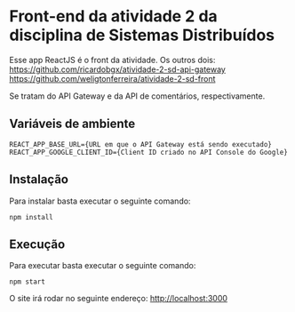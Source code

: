 # Front-end da atividade 2 da disciplina de Sistemas Distribuídos

Esse app ReactJS é o front da atividade. Os outros dois:
https://github.com/ricardobgx/atividade-2-sd-api-gateway
https://github.com/weligtonferreira/atividade-2-sd-front

Se tratam do API Gateway e da API de comentários, respectivamente.

## Variáveis de ambiente

```
REACT_APP_BASE_URL={URL em que o API Gateway está sendo executado}
REACT_APP_GOOGLE_CLIENT_ID={Client ID criado no API Console do Google}
```

## Instalação

Para instalar basta executar o seguinte comando:

```
npm install
```

## Execução

Para executar basta executar o seguinte comando:

```
npm start
```

O site irá rodar no seguinte endereço:
[http://localhost:3000](http://localhost:3000)
